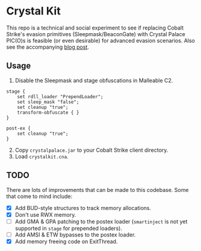 # Crystal Kit

This repo is a technical and social experiment to see if replacing Cobalt Strike's evasion primitives (Sleepmask/BeaconGate) with Crystal Palace PIC(O)s is feasible (or even desirable) for advanced evasion scenarios.  Also see the accompanying [blog post](https://rastamouse.me/crystal-kit/).

## Usage

1. Disable the Sleepmask and stage obfuscations in Malleable C2.

```text
stage {
    set rdll_loader "PrependLoader";
    set sleep_mask "false";
    set cleanup "true";
    transform-obfuscate { }
}

post-ex {
    set cleanup "true";
}
```

2. Copy `crystalpalace.jar` to your Cobalt Strike client directory.
3. Load `crystalkit.cna`.  

## TODO

There are lots of improvements that can be made to this codebase.  Some that come to mind include:

- [x] Add BUD-style structures to track memory allocations.
- [x] Don't use RWX memory.
- [ ] Add GMA & GPA patching to the postex loader (`smartinject` is not yet supported in `stage` for prepended loaders).
- [ ] Add AMSI & ETW bypasses to the postex loader.
- [x] Add memory freeing code on ExitThread.
